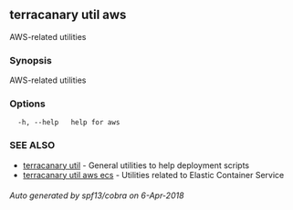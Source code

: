 ## terracanary util aws

AWS-related utilities

### Synopsis

AWS-related utilities

### Options

```
  -h, --help   help for aws
```

### SEE ALSO

* [terracanary util](docs/terracanary_util.md)	 - General utilities to help deployment scripts
* [terracanary util aws ecs](docs/terracanary_util_aws_ecs.md)	 - Utilities related to Elastic Container Service

###### Auto generated by spf13/cobra on 6-Apr-2018
